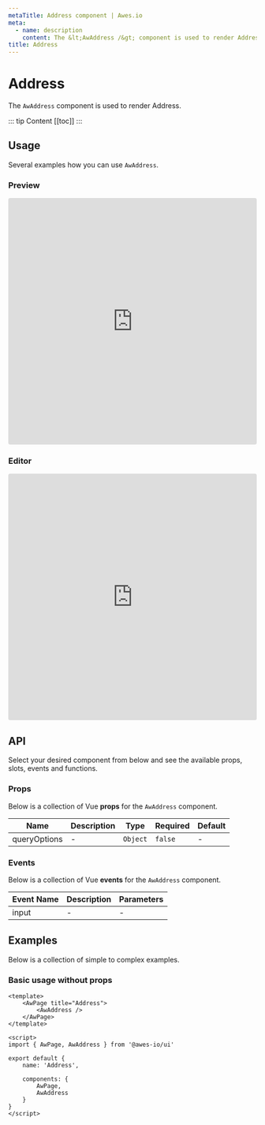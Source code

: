 ```yaml
---
metaTitle: Address сomponent | Awes.io
meta:
  - name: description
    content: The &lt;AwAddress /&gt; component is used to render Address - UI Vue component for Awes.io.
title: Address
---
```

# Address

The `AwAddress` component is used to render Address.

::: tip Content
[[toc]]
:::

## Usage
Several examples how you can use `AwAddress`.

### Preview
<iframe
     src='https://codesandbox.io/embed/github/awes-io/client/tree/master/examples/basic-ui?autoresize=1&fontsize=14&hidenavigation=1&initialpath=%2Faw-address&module=%2Fpages%2Faw-address.vue&theme=dark&view=preview'
     style='width:100%; height:500px; border:0; border-radius: 4px; overflow:hidden;'
     title='basic-ui'
     allow='geolocation; microphone; camera; midi; vr; accelerometer; gyroscope; payment; ambient-light-sensor; encrypted-media; usb'
     sandbox='allow-modals allow-forms allow-popups allow-scripts allow-same-origin'
   ></iframe>

### Editor
<iframe
     src='https://codesandbox.io/embed/github/awes-io/client/tree/master/examples/basic-ui?autoresize=1&fontsize=14&hidenavigation=1&initialpath=%2Faw-address&module=%2Fpages%2Faw-address.vue&theme=dark&view=editor'
     style='width:100%; height:500px; border:0; border-radius: 4px; overflow:hidden;'
     title='basic-ui'
     allow='geolocation; microphone; camera; midi; vr; accelerometer; gyroscope; payment; ambient-light-sensor; encrypted-media; usb'
     sandbox='allow-modals allow-forms allow-popups allow-scripts allow-same-origin'
   ></iframe>

## API
Select your desired component from below and see the available props, slots, events and functions.

### Props
Below is a collection of Vue **props** for the `AwAddress` component.
<!-- @vuese:AwAddress:props:start -->
|Name|Description|Type|Required|Default|
|---|---|---|---|---|
|queryOptions|-|`Object`|`false`|-|

<!-- @vuese:AwAddress:props:end -->




### Events
Below is a collection of Vue **events** for the `AwAddress` component.
<!-- @vuese:AwAddress:events:start -->
|Event Name|Description|Parameters|
|---|---|---|
|input|-|-|

<!-- @vuese:AwAddress:events:end -->




## Examples
Below is a collection of simple to complex examples.

### Basic usage without props
```vue
<template>
    <AwPage title="Address">
        <AwAddress />
    </AwPage>
</template>

<script>
import { AwPage, AwAddress } from '@awes-io/ui'

export default {
    name: 'Address',

    components: {
        AwPage,
        AwAddress
    }
}
</script>

```

